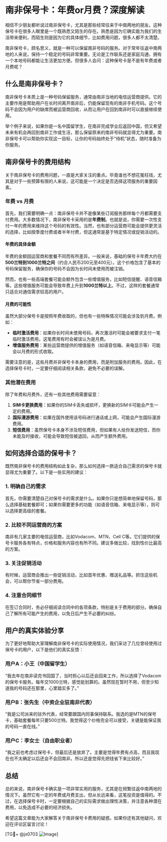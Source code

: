 # 南非保号卡：年费or月费？深度解读

相信不少朋友都听说过南非保号卡，尤其是那些经常往来于中南两地的朋友。这种保号卡在很多人眼里是一个既熟悉又陌生的存在。熟悉是因为它确实能为我们的生活带来便利，而陌生则是因为它的具体细节，比如费用问题，很多人都不太清楚。

南非保号卡，顾名思义，就是一种可以保留南非号码的服务。对于常年往返中南两地的人来说，保持一个稳定的号码非常重要。无论是工作联系还是家庭沟通，拥有一个本地号码都能让生活更加方便。但很多人会问：这种保号卡是不是有年费或者月费呢？

## 什么是南非保号卡？

南非保号卡本质上是一种号码保留服务，通常由南非当地的电信运营商提供。它的主要作用是帮助用户在长时间离开南非后，仍能保留现有的南非手机号码。这个号码不会因为用户的缺席而被运营商回收，从而让用户在回到南非时可以直接继续使用。

举个例子来说，如果你是一名中国留学生，在南非完成学业后返回中国，但又希望未来有机会再回到南非工作或生活，那么保留原来的南非号码就显得尤为重要。南非保号卡可以帮助你实现这一目标，让你的号码始终处于“待机”状态，随时准备为你服务。

## 南非保号卡的费用结构

关于南非保号卡的费用问题，一直是大家关注的重点。毕竟谁也不想花冤枉钱，尤其是对于一些预算有限的人来说，这可能是一个决定是否选择这项服务的重要因素。

### 年费 vs 月费

首先，我们需要明确一点：南非保号卡并不是像某些订阅服务那样每个月都需要支付费用。大多数情况下，南非保号卡采用的是**年费制**。也就是说，你需要一次性支付一年的费用来维持这个号码的有效性。当然，也有部分运营商可能会提供更灵活的选择，比如按季度付费或者半年付费，但这通常是基于特定情况或促销活动的。

#### 年费的具体金额

年费的金额因运营商和套餐不同而有所差异。一般来说，基础的保号卡年费大约在**500兰特到1000兰特之间**（约合人民币200元至400元）。这个价格包含了基本的号码保留服务，确保你的号码不会因为长时间未使用而被注销。

然而，也有一些高端套餐可能会额外包含一些增值服务，比如短信提醒、语音信箱等。这些增值服务可能会导致年费上升到**1000兰特以上**。不过，这样的套餐通常只适合对通信需求较高的用户。

#### 月费的可能性

虽然大部分保号卡是按照年费收取的，但也有一些特殊情况可能会涉及到月费。例如：

- **临时激活费用**：如果你长时间未使用号码，再次激活时可能会被要求支付一笔临时激活费用，这笔费用有时会被误认为是月费。
- **增值服务费用**：某些运营商提供的增值服务（如语音信箱、来电显示等）可能会以月费的形式收取。
  
需要注意的是，这些月费并非保号卡本身的费用，而是附加服务的费用。因此，在选择保号卡时，一定要仔细阅读相关条款，避免不必要的误解。

### 其他潜在费用

除了年费和月费外，还有一些其他费用需要留意：

1. **SIM卡更换费用**：如果你的SIM卡丢失或损坏，更换新的SIM卡可能会产生一定的费用。
2. **国际漫游费用**：如果在国外使用该号码进行通话或上网，可能会产生国际漫游费用。
3. **短信费用**：虽然保号卡本身不涉及短信费用，但如果有人给你发送短信，而你未能及时接收，可能会导致短信被退回，从而产生额外费用。

## 如何选择合适的保号卡？

既然南非保号卡的费用结构如此复杂，那么如何选择一款适合自己需求的保号卡就显得尤为重要了。以下是一些实用的建议：

### 1. 明确自己的需求

首先，你需要清楚自己对保号卡的需求是什么。如果你只是想简单地保留号码，那么选择基础套餐即可；如果你需要更多的功能（如语音信箱、来电显示等），则可以选择更高级的套餐。

### 2. 比较不同运营商的方案

南非有几家主要的电信运营商，比如Vodacom、MTN、Cell C等。它们提供的保号卡服务各有特点，价格和服务内容也有所不同。建议多做比较，找到性价比最高的方案。

### 3. 关注促销活动

有时候，运营商会推出一些促销活动，比如首年优惠、赠送礼品等。抓住这些机会，可以帮你节省一部分费用。

### 4. 注意合同细节

在签订合同时，务必仔细阅读合同中的各项条款，特别是关于费用的部分。确保自己了解所有可能产生的费用，以免日后产生不必要的纠纷。

## 用户的真实体验分享

为了更好地帮助大家理解南非保号卡的实际使用情况，我们采访了几位曾经使用过保号卡的用户，以下是他们的真实反馈：

### 用户A：小王（中国留学生）

“我去年在南非读完书回国了，当时担心以后还会回来工作，所以选择了Vodacom的保号卡服务。每年交1000兰特，感觉挺划算的。虽然现在暂时不用，但至少知道我的号码还在那里，心里踏实多了。”

### 用户B：张先生（中资企业驻南非代表）

“我是公司派来的驻外代表，经常要跟国内同事保持联系。我选的是MTN的保号卡，基础套餐每年只要500兰特。我觉得这个价格完全可以接受，关键是能保证我的号码一直在线。”

### 用户C：李女士（自由职业者）

“我之前也考虑过保号卡，但最后还是放弃了。主要是觉得年费有点高，而且我现在也不太确定以后还会不会回南非。所以还是觉得先把钱省下来比较好。”

## 总结

总的来说，南非保号卡确实是一项非常实用的服务，尤其是在频繁往返中南两地的情况下。虽然它有一定的年费或月费支出，但从长远来看，这笔投资是值得的。不过，在选择保号卡时，一定要根据自己的实际需求做出理性决策，并注意各种潜在费用，以免造成不必要的经济损失。

希望这篇文章能为大家解答关于南非保号卡费用的疑惑。如果你还有其他疑问，欢迎在评论区留言讨论！

[TG💪+ @jx0703 ![Image](https://github.com/user-attachments/assets/dbca1d08-cadb-493c-b0ec-ad6f7a83f270)]